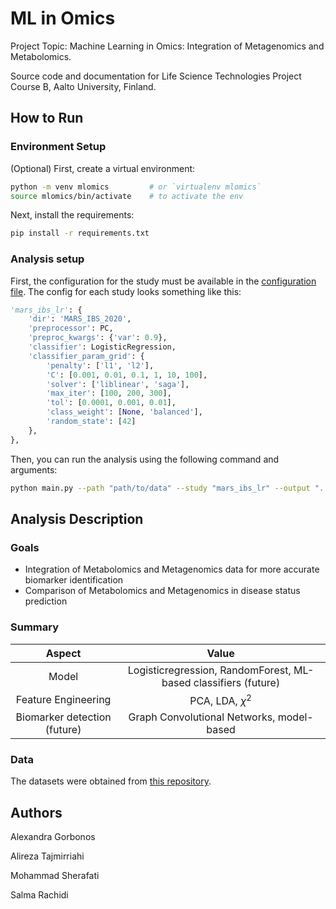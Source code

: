 # ML in Omics
Project Topic: Machine Learning in Omics: Integration of Metagenomics and Metabolomics.

Source code and documentation for Life Science Technologies Project Course B, Aalto University, Finland.

## How to Run
### Environment Setup
(Optional) First, create a virtual environment:
```bash
python -m venv mlomics         # or `virtualenv mlomics`
source mlomics/bin/activate    # to activate the env
```

Next, install the requirements:
```bash
pip install -r requirements.txt
```

### Analysis setup
First, the configuration for the study must be available in the [configuration file](./utils/consts.py). The config for each study looks something like this:

```python
'mars_ibs_lr': {
    'dir': 'MARS_IBS_2020',
    'preprocessor': PC,
    'preproc_kwargs': {'var': 0.9},
    'classifier': LogisticRegression,
    'classifier_param_grid': {
        'penalty': ['l1', 'l2'],
        'C': [0.001, 0.01, 0.1, 1, 10, 100],
        'solver': ['liblinear', 'saga'],
        'max_iter': [100, 200, 300],
        'tol': [0.0001, 0.001, 0.01],
        'class_weight': [None, 'balanced'],
        'random_state': [42]
    },
},
```

Then, you can run the analysis using the following command and arguments:

```bash
python main.py --path "path/to/data" --study "mars_ibs_lr" --output "../output" --debug True
```

## Analysis Description
### Goals
- Integration of Metabolomics and Metagenomics data for more accurate biomarker identification
- Comparison of Metabolomics and Metagenomics in disease status prediction

### Summary
| Aspect | Value|
|:-----------------:|:------------------:|
|       Model       |Logisticregression, RandomForest, ML-based classifiers (future)|
|Feature Engineering| PCA, LDA, $\chi^2$ |
|Biomarker detection (future)| Graph Convolutional Networks, model-based|

### Data
The datasets were obtained from [this repository](https://github.com/borenstein-lab/microbiome-metabolome-curated-data/tree/main).

## Authors
Alexandra Gorbonos

Alireza Tajmirriahi

Mohammad Sherafati

Salma Rachidi
